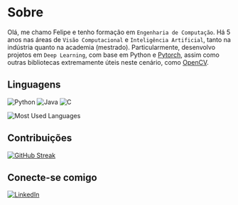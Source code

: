 # Sobre

Olá, me chamo Felipe e tenho formação em ``Engenharia de Computação``. Há 5 anos nas áreas de ``Visão Computacional`` e ``Inteligência Artificial``, tanto na indústria quanto na academia (mestrado).
Particularmente, desenvolvo projetos em ``Deep Learning``, com base em Python e [Pytorch](https://pytorch.org/), assim como outras bibliotecas extremamente úteis neste cenário, como [OpenCV](https://opencv.org/).

## Linguagens
![Python](https://img.shields.io/badge/python-3670A0?style=for-the-badge&logo=python&logoColor=ffdd54) ![Java](https://img.shields.io/badge/java-%23ED8B00.svg?style=for-the-badge&logo=openjdk&logoColor=white) ![C](https://img.shields.io/badge/C-00599C?style=for-the-badge&logo=c&logoColor=white)

![Most Used Languages](https://github-readme-stats-git-masterrstaa-rickstaa.vercel.app/api/top-langs/?username=felipe-m-barbosa&bg_color=000&border_color=30A3DC&title_color=E94D5F&text_color=FFF)

## Contribuições
[![GitHub Streak](https://streak-stats.demolab.com/?user=felipe-m-barbosa&theme=bear&background=000&border=30A3DC&dates=FFF)](https://git.io/streak-stats)


## Conecte-se comigo
[![LinkedIn](https://img.shields.io/badge/LinkedIn-0077B5?style=for-the-badge&logo=linkedin&logoColor=white)](https://www.linkedin.com/in/felipe-manfio-barbosa/)
